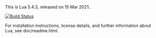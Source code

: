 This is Lua 5.4.3, released on 15 Mar 2021..

[![Build Status](https://secure.travis-ci.org/NLua/lua.svg?branch=master)](https://travis-ci.org/NLua/lua)

For installation instructions, license details, and
further information about Lua, see doc/readme.html.

